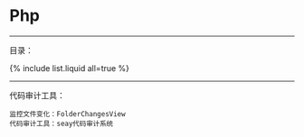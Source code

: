 # Php

---

目录：

{% include list.liquid all=true %}

---

代码审计工具：

```
监控文件变化：FolderChangesView
代码审计工具：seay代码审计系统

```

